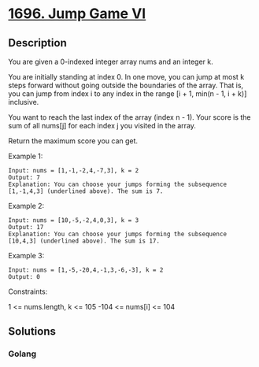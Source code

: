 # [1696. Jump Game VI](https://leetcode-cn.com/problems/jump-game-vi/)





## Description



You are given a 0-indexed integer array nums and an integer k.

You are initially standing at index 0. In one move, you can jump at most k steps forward without going outside the boundaries of the array. That is, you can jump from index i to any index in the range [i + 1, min(n - 1, i + k)] inclusive.

You want to reach the last index of the array (index n - 1). Your score is the sum of all nums[j] for each index j you visited in the array.

Return the maximum score you can get.

 

Example 1:
```
Input: nums = [1,-1,-2,4,-7,3], k = 2
Output: 7
Explanation: You can choose your jumps forming the subsequence [1,-1,4,3] (underlined above). The sum is 7.
```
Example 2:
```
Input: nums = [10,-5,-2,4,0,3], k = 3
Output: 17
Explanation: You can choose your jumps forming the subsequence [10,4,3] (underlined above). The sum is 17.
```
Example 3:
```
Input: nums = [1,-5,-20,4,-1,3,-6,-3], k = 2
Output: 0
```

Constraints:

1 <= nums.length, k <= 105
-104 <= nums[i] <= 104



## Solutions

<!-- tabs:start -->

### **Golang**





<!-- tabs:end -->

